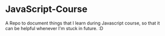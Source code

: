 # JavaScript-Course
A Repo to document things that I learn during Javascript course, so that it can be helpful whenever I'm stuck in future. :D
